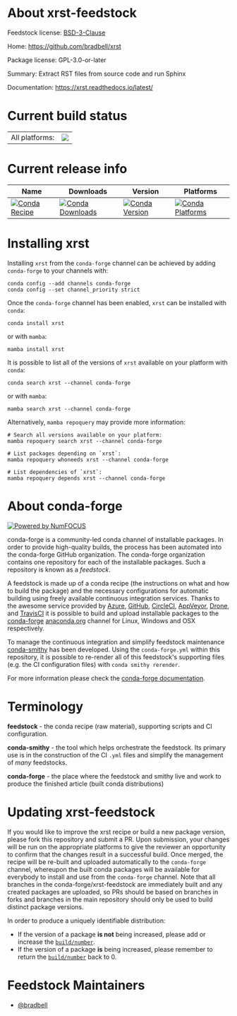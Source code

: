 About xrst-feedstock
====================

Feedstock license: [BSD-3-Clause](https://github.com/conda-forge/xrst-feedstock/blob/main/LICENSE.txt)

Home: https://github.com/bradbell/xrst

Package license: GPL-3.0-or-later

Summary: Extract RST files from source code and run Sphinx

Documentation: https://xrst.readthedocs.io/latest/

Current build status
====================


<table><tr><td>All platforms:</td>
    <td>
      <a href="https://dev.azure.com/conda-forge/feedstock-builds/_build/latest?definitionId=24671&branchName=main">
        <img src="https://dev.azure.com/conda-forge/feedstock-builds/_apis/build/status/xrst-feedstock?branchName=main">
      </a>
    </td>
  </tr>
</table>

Current release info
====================

| Name | Downloads | Version | Platforms |
| --- | --- | --- | --- |
| [![Conda Recipe](https://img.shields.io/badge/recipe-xrst-green.svg)](https://anaconda.org/conda-forge/xrst) | [![Conda Downloads](https://img.shields.io/conda/dn/conda-forge/xrst.svg)](https://anaconda.org/conda-forge/xrst) | [![Conda Version](https://img.shields.io/conda/vn/conda-forge/xrst.svg)](https://anaconda.org/conda-forge/xrst) | [![Conda Platforms](https://img.shields.io/conda/pn/conda-forge/xrst.svg)](https://anaconda.org/conda-forge/xrst) |

Installing xrst
===============

Installing `xrst` from the `conda-forge` channel can be achieved by adding `conda-forge` to your channels with:

```
conda config --add channels conda-forge
conda config --set channel_priority strict
```

Once the `conda-forge` channel has been enabled, `xrst` can be installed with `conda`:

```
conda install xrst
```

or with `mamba`:

```
mamba install xrst
```

It is possible to list all of the versions of `xrst` available on your platform with `conda`:

```
conda search xrst --channel conda-forge
```

or with `mamba`:

```
mamba search xrst --channel conda-forge
```

Alternatively, `mamba repoquery` may provide more information:

```
# Search all versions available on your platform:
mamba repoquery search xrst --channel conda-forge

# List packages depending on `xrst`:
mamba repoquery whoneeds xrst --channel conda-forge

# List dependencies of `xrst`:
mamba repoquery depends xrst --channel conda-forge
```


About conda-forge
=================

[![Powered by
NumFOCUS](https://img.shields.io/badge/powered%20by-NumFOCUS-orange.svg?style=flat&colorA=E1523D&colorB=007D8A)](https://numfocus.org)

conda-forge is a community-led conda channel of installable packages.
In order to provide high-quality builds, the process has been automated into the
conda-forge GitHub organization. The conda-forge organization contains one repository
for each of the installable packages. Such a repository is known as a *feedstock*.

A feedstock is made up of a conda recipe (the instructions on what and how to build
the package) and the necessary configurations for automatic building using freely
available continuous integration services. Thanks to the awesome service provided by
[Azure](https://azure.microsoft.com/en-us/services/devops/), [GitHub](https://github.com/),
[CircleCI](https://circleci.com/), [AppVeyor](https://www.appveyor.com/),
[Drone](https://cloud.drone.io/welcome), and [TravisCI](https://travis-ci.com/)
it is possible to build and upload installable packages to the
[conda-forge](https://anaconda.org/conda-forge) [anaconda.org](https://anaconda.org/)
channel for Linux, Windows and OSX respectively.

To manage the continuous integration and simplify feedstock maintenance
[conda-smithy](https://github.com/conda-forge/conda-smithy) has been developed.
Using the ``conda-forge.yml`` within this repository, it is possible to re-render all of
this feedstock's supporting files (e.g. the CI configuration files) with ``conda smithy rerender``.

For more information please check the [conda-forge documentation](https://conda-forge.org/docs/).

Terminology
===========

**feedstock** - the conda recipe (raw material), supporting scripts and CI configuration.

**conda-smithy** - the tool which helps orchestrate the feedstock.
                   Its primary use is in the construction of the CI ``.yml`` files
                   and simplify the management of *many* feedstocks.

**conda-forge** - the place where the feedstock and smithy live and work to
                  produce the finished article (built conda distributions)


Updating xrst-feedstock
=======================

If you would like to improve the xrst recipe or build a new
package version, please fork this repository and submit a PR. Upon submission,
your changes will be run on the appropriate platforms to give the reviewer an
opportunity to confirm that the changes result in a successful build. Once
merged, the recipe will be re-built and uploaded automatically to the
`conda-forge` channel, whereupon the built conda packages will be available for
everybody to install and use from the `conda-forge` channel.
Note that all branches in the conda-forge/xrst-feedstock are
immediately built and any created packages are uploaded, so PRs should be based
on branches in forks and branches in the main repository should only be used to
build distinct package versions.

In order to produce a uniquely identifiable distribution:
 * If the version of a package **is not** being increased, please add or increase
   the [``build/number``](https://docs.conda.io/projects/conda-build/en/latest/resources/define-metadata.html#build-number-and-string).
 * If the version of a package **is** being increased, please remember to return
   the [``build/number``](https://docs.conda.io/projects/conda-build/en/latest/resources/define-metadata.html#build-number-and-string)
   back to 0.

Feedstock Maintainers
=====================

* [@bradbell](https://github.com/bradbell/)

